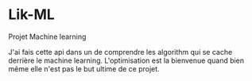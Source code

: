 # Lik-ML
Projet Machine learning

J'ai fais cette api dans un de comprendre les algorithm qui se cache derrière le machine learning. L'optimisation est la bienvenue quand bien même elle n'est pas le but ultime de ce projet.

